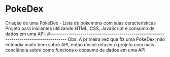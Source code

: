 # PokeDex
Criação de uma PokeDex - Lista de pokemons com suas características
Projeto para iniciantes utilizando HTML, CSS, JavaScript e consumo de dados em uma API.
#--------------------------------------------------------------------------------------
Obs:
A primeira vez que fiz uma PokeDex, não entendia muito bem sobre API, então decidi refazer o projeto com mais conciência sobre como funciona o  consumo de dados em uma API.



